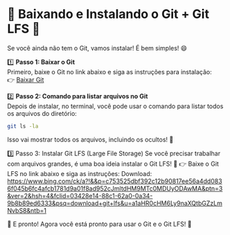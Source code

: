 # 🌟 Baixando e Instalando o Git + Git LFS 🌟

Se você ainda não tem o Git, vamos instalar! É bem simples! 😄

1️⃣ **Passo 1: Baixar o Git**  
Primeiro, baixe o Git no link abaixo e siga as instruções para instalação:  
👉 [Baixar Git](https://git-scm.com/downloads)  

2️⃣ **Passo 2: Comando para listar arquivos no Git**  
Depois de instalar, no terminal, você pode usar o comando para listar todos os arquivos do diretório:  

```bash
git ls -la
``` 
Isso vai mostrar todos os arquivos, incluindo os ocultos! 👀

3️⃣ Passo 3: Instalar Git LFS (Large File Storage)
Se você precisar trabalhar com arquivos grandes, é uma boa ideia instalar o Git LFS! 🌱
👉 Baixe o Git LFS no link abaixo e siga as instruções:
Download: https://www.bing.com/ck/a?!&&p=c753525dbf392c12b90817ee56a4dd0836f045b6fc4afcb1781d9a01f8ad952cJmltdHM9MTc0MDUyODAwMA&ptn=3&ver=2&hsh=4&fclid=03428e14-88c1-62a0-0a34-9b8b89ed6333&psq=download+git+lfs&u=a1aHR0cHM6Ly9naXQtbGZzLmNvbS8&ntb=1 

🔧 E pronto! Agora você está pronto para usar o Git e o Git LFS! 🚀